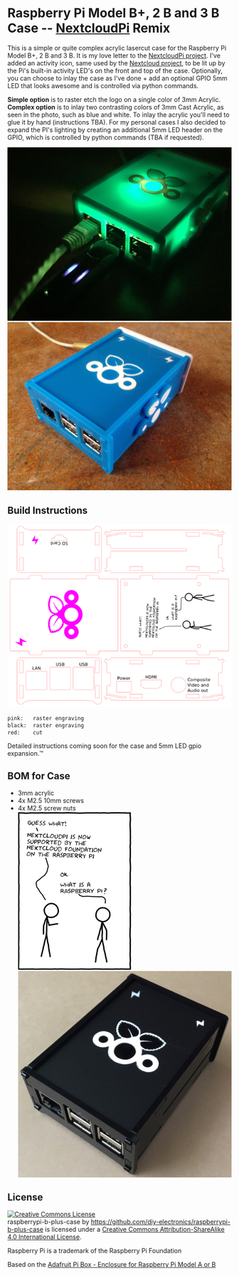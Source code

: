 Raspberry Pi Model B+, 2 B and 3 B Case -- [NextcloudPi](https://github.com/nextcloud/nextcloudpi) Remix
==================================
    
This is a simple or quite complex acrylic lasercut case for the Raspberry Pi Model B+, 2 B and 3 B.  It is my love letter to the [NextcloudPi project](https://ownyourbits.com/2017/02/13/nextcloud-ready-raspberry-pi-image/).  I've added an activity icon, same used by the [Nextcloud project](https://nextcloud.com/), to be lit up by the Pi's built-in activity LED's on the front and top of the case.  Optionally, you can choose to inlay the case as I've done + add an optional GPIO 5mm LED that looks awesome and is controlled via python commands.
    
**Simple option** is to raster etch the logo on a single color of 3mm Acrylic.    
**Complex option** is to inlay two contrasting colors of 3mm Cast Acrylic, as seen in the photo, such as blue and white.  To inlay the acrylic you'll need to glue it by hand (instructions TBA).  For my personal cases I also decided to expand the PI's lighting by creating an additional 5mm LED header on the GPIO, which is controlled by python commands (TBA if requested).

![blue inlaid case with expansion led](images/case-blue-with-5mm-led-expansion.JPG)
![blue inlaid case](images/case-blue.JPG)

Build Instructions
------------------

![raspberrypi-b-plus-case](images/nextcloudpi-case.png)

    pink:	raster engraving
    black:	raster engraving
    red:	cut

Detailed instructions coming soon for the case and 5mm LED gpio expansion.™

BOM for Case
---

- 3mm acrylic
- 4x M2.5 10mm screws
- 4x M2.5 screw nuts    
![NextcloudPi comic just for fun](images/nextcloudpi-comic.png)
![black inlaid case](images/case-black.jpg)

License
-------

<a rel="license" href="http://creativecommons.org/licenses/by-sa/4.0/"><img alt="Creative Commons License" style="border-width:0" src="https://i.creativecommons.org/l/by-sa/4.0/88x31.png" /></a><br /><span xmlns:dct="http://purl.org/dc/terms/" property="dct:title">raspberrypi-b-plus-case</span> by <a xmlns:cc="http://creativecommons.org/ns#" href="https://github.com/diy-electronics/raspberrypi-b-plus-case" property="cc:attributionName" rel="cc:attributionURL">https://github.com/diy-electronics/raspberrypi-b-plus-case</a> is licensed under a <a rel="license" href="http://creativecommons.org/licenses/by-sa/4.0/">Creative Commons Attribution-ShareAlike 4.0 International License</a>.

Raspberry Pi is a trademark of the Raspberry Pi Foundation

Based on the [Adafruit Pi Box - Enclosure for Raspberry Pi Model A or B](https://www.adafruit.com/products/859)

